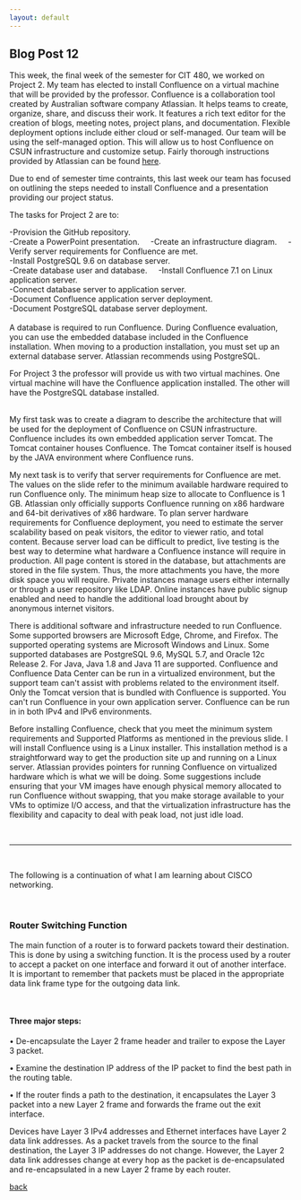 ```yaml
---
layout: default
---
```


## Blog Post 12



This week, the final week of the semester for CIT 480, we worked on Project 2. My team has elected to install Confluence on a virtual machine that will be provided by the professor. Confluence is a collaboration tool created by Australian software company Atlassian. It helps teams to create, organize, share, and discuss their work. It features a rich text editor for the creation of blogs, meeting notes, project plans, and documentation. Flexible deployment options include either cloud or self-managed. Our team will be using the self-managed option. This will allow us to host Confluence on CSUN infrastructure and customize setup. Fairly thorough instructions provided by Atlassian can be found [here](https://confluence.atlassian.com/doc/confluence-installation-guide-135681.html). 

Due to end of semester time contraints, this last week our team has focused on outlining the steps needed to install Confluence and a presentation providing our project status. 

The tasks for Project 2 are to:

-Provision the GitHub repository.
&nbsp;  
-Create a PowerPoint presentation.
&nbsp;
&nbsp;
-Create an infrastructure diagram.
&nbsp;
&nbsp;
-Verify server requirements for Confluence are met.
&nbsp;  
-Install PostgreSQL 9.6 on database server.
&nbsp;  
-Create database user and database.
&nbsp;
&nbsp;
-Install Confluence 7.1 on Linux application server.
&nbsp;  
-Connect database server to application server.
&nbsp;  
-Document Confluence application server deployment.
&nbsp;  
-Document PostgreSQL database server deployment.
&nbsp;
&nbsp; 
&nbsp; 
<br>
<br>
A database is required to run Confluence. During Confluence evaluation, you can use the embedded database included in the Confluence installation. When moving to a production installation, you must set up an external database server. Atlassian recommends using PostgreSQL. 

For Project 3 the professor will provide us with two virtual machines. One virtual machine will have the Confluence application installed. The other will have the PostgreSQL database installed.  
&nbsp;

My first task was to create a diagram to describe the architecture that will be used for the deployment of Confluence on CSUN infrastructure. Confluence includes its own embedded application server Tomcat. The Tomcat container houses Confluence. The Tomcat container itself is housed by the JAVA environment where Confluence runs.   

My next task is to verify that server requirements for Confluence are met. The values on the slide refer to the minimum available hardware required to run Confluence only. The minimum heap size to allocate to Confluence is 1 GB. Atlassian only officially supports Confluence running on x86 hardware and 64-bit derivatives of x86 hardware. To plan server hardware requirements for Confluence deployment, you need to estimate the server scalability based on peak visitors, the editor to viewer ratio, and total content. Because server load can be difficult to predict, live testing is the best way to determine what hardware a Confluence instance will require in production. All page content is stored in the database, but attachments are stored in the file system. Thus, the more attachments you have, the more disk space you will require. Private instances manage users either internally or through a user repository like LDAP. Online instances have public signup enabled and need to handle the additional load brought about by anonymous internet visitors.

There is additional software and infrastructure needed to run Confluence. Some supported browsers are Microsoft Edge, Chrome, and Firefox. The supported operating systems are Microsoft Windows and Linux. Some supported databases are PostgreSQL 9.6, MySQL 5.7, and Oracle 12c Release 2. For Java, Java 1.8 and Java 11 are supported. Confluence and Confluence Data Center can be run in a virtualized environment, but the support team can't assist with problems related to the environment itself. Only the Tomcat version that is bundled with Confluence is supported. You can't run Confluence in your own application server. Confluence can be run in in both IPv4 and IPv6 environments.

Before installing Confluence, check that you meet the minimum system requirements and Supported Platforms as mentioned in the previous slide. I will install Confluence using is a Linux installer. This installation method is a straightforward way to get the production site up and running on a Linux server. Atlassian provides pointers for running Confluence on virtualized hardware which is what we will be doing. Some suggestions include ensuring that your VM images have enough physical memory allocated to run Confluence without swapping, that you make storage available to your VMs to optimize I/O access, and that the virtualization infrastructure has the flexibility and capacity to deal with peak load, not just idle load.


&nbsp;

----------------

&nbsp;
&nbsp;

The following is a continuation of what I am learning about CISCO networking. 

&nbsp;

### Router Switching Function

The main function of a router is to forward packets toward their destination. This is done by using a switching function. It is the process used by a router to accept a packet on one interface and forward it out of another interface. It is important to remember that packets must be placed in the appropriate data link frame type for the outgoing data link.
 
&nbsp;

#### Three major steps:

•    De-encapsulate the Layer 2 frame header and trailer to expose the Layer 3 packet. 

•    Examine the destination IP address of the IP packet to find the best path in the routing table.

•    If the router finds a path to the destination, it encapsulates the Layer 3 packet into a new Layer 2 frame and forwards the frame out the exit interface.


Devices have Layer 3 IPv4 addresses and Ethernet interfaces have Layer 2 data link addresses. As a packet travels from the source to the final destination, the Layer 3 IP addresses do not change. However, the Layer 2 data link addresses change at every hop as the packet is de-encapsulated and re-encapsulated in a new Layer 2 frame by each router.





[back](../blog.html)
